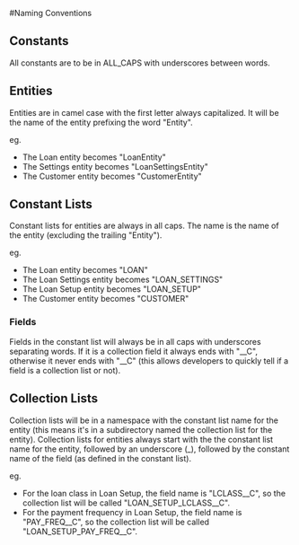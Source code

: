 
#Naming Conventions

## Constants

All constants are to be in ALL_CAPS with underscores between words.

## Entities

Entities are in camel case with the first letter always capitalized. It will be the name of the entity prefixing the word "Entity". 

eg.

* The Loan entity becomes "LoanEntity"
* The Settings entity becomes "LoanSettingsEntity"
* The Customer entity becomes "CustomerEntity"

## Constant Lists

Constant lists for entities are always in all caps. The name is the name of the entity (excluding the trailing "Entity").
 
eg.

* The Loan entity becomes "LOAN"
* The Loan Settings entity becomes "LOAN_SETTINGS"
* The Loan Setup entity becomes "LOAN_SETUP"
* The Customer entity becomes "CUSTOMER"

### Fields

Fields in the constant list will always be in all caps with underscores separating words. If it is a collection field it always ends with "\_\_C", otherwise it never ends with "\_\_C" (this allows developers to quickly tell if a field is a collection list or not). 

## Collection Lists

Collection lists will be in a namespace with the constant list name for the entity (this means it's in a subdirectory named the collection list for the entity). Collection lists for entities always start with the the constant list name for the entity, followed by an underscore (\_), followed by the constant name of the field (as defined in the constant list). 
 
eg.

* For the loan class in Loan Setup, the field name is "LCLASS__C", so the collection list will be called "LOAN_SETUP_LCLASS__C".
* For the payment frequency in Loan Setup, the field name is "PAY_FREQ__C", so the collection list will be called "LOAN_SETUP_PAY_FREQ__C".

